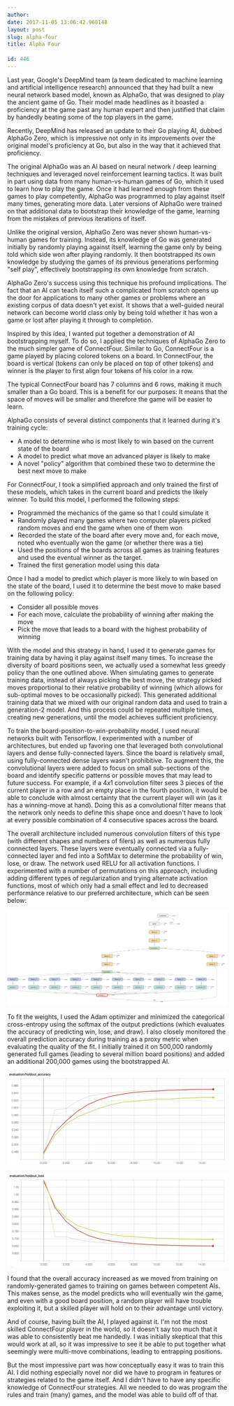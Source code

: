 ```yaml
---
author: 
date: 2017-11-05 13:06:42.968148
layout: post
slug: alpha-four
title: Alpha Four

id: 446
---
```


Last year, Google's DeepMind team (a team dedicated to machine learning and artificial intelligence research) announced that they had built a new neural network based model, known as AlphaGo, that was designed to play the ancient game of Go.  Their model made headlines as it boasted a proficiency at the game past any human expert and then justified that claim by handedly beating some of the top players in the game.

Recently, DeepMind has released an update to their Go playing AI, dubbed AlphaGo Zero, which is impressive not only in its improvements over the original model's proficiency at Go, but also in the way that it achieved that proficiency.

The original AlphaGo was an AI based on neural network / deep learning techniques and leveraged novel reinforcement learning tactics.  It was built in part using data from many human-vs-human games of Go, which it used to learn how to play the game.  Once it had learned enough from these games to play competently, AlphaGo was programmed to play against itself many times, generating more data.  Later versions of AlphaGo were trained on that additional data to bootstrap their knowledge of the game, learning from the mistakes of previous iterations of itself.

Unlike the original version, AlphaGo Zero was never shown human-vs-human games for training.  Instead, its knowledge of Go was generated initially by randomly playing against itself, learning the game only by being told which side won after playing randomly.  It then bootstrapped its own knowledge by studying the games of its previous generations performing "self play", effectively bootstrapping its own knowledge from scratch.

AlphaGo Zero's success using this technique his profound implications.  The fact that an AI can teach itself such a complicated from scratch opens up the door for applications to many other games or problems where an existing corpus of data doesn't yet exist.  It shows that a well-guided neural network can become world class only by being told whether it has won a game or lost after playing it through to completion.

Inspired by this idea, I wanted put together a demonstration of AI bootstrapping myself.  To do so, I applied the techniques of AlphaGo Zero to the much simpler game of ConnectFour.  Similar to Go, ConnectFour is a game played by placing colored tokens on a board.  In ConnectFour, the board is vertical (tokens can only be placed on top of other tokens) and winner is the player to first align four tokens of his color in a row.

The typical ConnectFour board has 7 columns and 6 rows, making it much smaller than a Go board.  This is a benefit for our purposes: It means that the space of moves will be smaller and therefore the game will be easier to learn.

AlphaGo consists of several distinct components that it learned during it's training cycle:

- A model to determine who is most likely to win based on the current state of the board
- A model to predict what move an advanced player is likely to make
- A novel "policy" algorithm that combined these two to determine the best next move to make

For ConnectFour, I took a simplified approach and only trained the first of these models, which takes in the current board and predicts the likely winner.  To build this model, I performed the following steps:

- Programmed the mechanics of the game so that I could simulate it
- Randomly played many games where two computer players picked random moves and end the game when one of them won
- Recorded the state of the board after every move and, for each move, noted who eventually won the game (or whether there was a tie)
- Used the positions of the boards across all games as training features and used the eventual winner as the target.
- Trained the first generation model using this data

Once I had a model to predict which player is more likely to win based on the state of the board, I used it to determine the best move to make based on the following policy:

- Consider all possible moves
- For each move, calculate the probability of winning after making the move
- Pick the move that leads to a board with the highest probability of winning

With the model and this strategy in hand, I used it to generate games for training data by having it play against itself many times.  To increase the diversity of board positions seen, we actually used a somewhat less greedy policy than the one outlined above.  When simulating games to generate training data, instead of always picking the best move, the strategy picked moves proportional to their relative probability of winning (which allows for sub-optimal moves to be occasionally picked).  This generated additional training data that we mixed with our original random data and used to train a generation-2 model.  And this process could be repeated multiple times, creating new generations, until the model achieves sufficient proficiency.

To train the board-position-to-win-probability model, I used neural networks built with Tensorflow.  I experimented with a number of architectures, but ended up favoring one that leveraged both convolutional layers and dense fully-connected layers.  Since the board is relatively small, using fully-connected dense layers wasn't prohibitive.  To augment this, the convolutional layers were added  to focus on small sub-sections of the board and identify specific patterns or possible moves that may lead to future success.  For example, if a 4x1 convolution filter sees 3 pieces of the current player in a row and an empty place in the fourth position, it would be able to conclude with almost certainty that the current player will win (as it has a winning-move at hand).  Doing this as a convolutional filter means that the network only needs to define this shape once and doesn't have to look at every possible combination of 4 consecutive spaces across the board.

The overall architecture included numerous convolution filters of this type (with different shapes and numbers of filers) as well as numerous fully connected layers.  These layers were eventually connected via a fully-connected layer and fed into a SoftMax to determine the probability of win, lose, or draw.  The network used RELU for all activation functions.  I experimented with a number of permutations on this approach, including adding different types of regularization and trying alternate activation functions, most of which only had a small effect and led to decreased performance relative to our preferred architecture, which can be seen below:

![Alt text](/static/images/connect_four_nn_arch.png)

To fit the weights, I used the Adam optimizer and minimized the categorical cross-entropy using the softmax of the output predictions (which evaluates the accuracy of predicting win, lose, and draw).  I also closely monitored the overall prediction accuracy during training as a proxy metric when evaluating the quality of the fit.  I initially trained it on 500,000 randomly generated full games (leading to several million board positions) and added an additional 200,000 games using the bootstrapped AI.

![Alt text](/static/images/connect_four_accuracy.png)

![Alt text](/static/images/connect_four_loss.png)


I found that the overall accuracy increased as we moved from training on randomly-generated games to training on games between competent AIs.  This makes sense, as the model predicts who will eventually win the game, and even with a good board position, a random player will have trouble exploiting it, but a skilled player will hold on to their advantage until victory.

And of course, having built the AI, I played against it.  I'm not the most skilled ConnectFour player in the world, so it doesn't say too much that it was able to consistently beat me handedly.  I was initially skeptical that this would work at all, so it was impressive to see it be able to put together what seemingly were multi-move combinations, leading to entrapping positions.

But the most impressive part was how conceptually easy it was to train this AI.  I did nothing especially novel nor did we have to program in features or strategies related to the game itself.  And I didn't have to have any specific knowledge of ConnectFour strategies.  All we needed to do was program the rules and train (many) games, and the model was able to build off of that.



